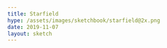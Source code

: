 ```yaml
---
title: Starfield
hype: /assets/images/sketchbook/starfield@2x.png
date: 2019-11-07
layout: sketch
---
```


<div class="fullscreen">
  <canvas id="view"></canvas>
  <div id="gui" style="position: fixed; bottom: 1rem; left: 1rem;"></div>
</div>

<script type="text/javascript" src="/assets/js/lodash.min.js"></script>
<script type="text/javascript" src="/assets/js/ramda.min.js"></script>
<script type="text/javascript" src="/assets/js/dat.gui.min.js"></script>

<script type="text/javascript">
const DEBUG = false;
const TIMEOUT = 0;
const STARS = 1500;
const WARP_F = 15;

let rAF;
let gui;
let view;
let ctx;
let width;
let height;
let play;
let world = {
  warp: false,
};

const isOffscreen = (star) => {
  const zx = star.z * (star.x - 0.5);
  const zy = star.z * (star.y - 0.5);
  false;
  return zx > 0.5 || zx < -0.5 || zy > 0.5 || zy < -0.5;
};

let controls = {
  engage: () => {
    console.log('engage');
    clear();
    if (world.warp) {
      const stars = world.stars.filter(star => !isOffscreen);
      world.stars = [
        ...stars,
        ...genStars(STARS - stars.length),
      ];
    }

    world.warp = !world.warp;
  },
};

const genStar = (z) => {
  const x =  Math.random();
  const y =  Math.random();
  const vf = Math.sqrt(Math.pow(x - 0.5, 2) + Math.pow(y - 0.5, 2));
  return {
    x,
    y,
    z,
    v: vf * 0.0002 + 0.0003,
    s: Math.random() + 1,
    b: Math.random() * 0.9 + 0.5,
  };
};

const genStars = (quantity, z = -1) =>
  R.times(
    () => genStar(z === -1 ? Math.random() : z),
    quantity,
  )

const update = () => {
  const stars = world.stars
    .map((star) => {
      const zn = world.warp ?
        star.z + star.v * WARP_F :
        star.z + star.v;

      return {
        ...star,
        z: zn,
      };
    })
    .filter((star) => {
      if (world.warp) { return true; }
      return !isOffscreen(star);
    });

  const newStars = world.warp ?
    [] :
    genStars(STARS - world.stars.length, 0.1);

  world.stars = [...stars, ...newStars];
};

const getScreen = (p, z, space) => {
  const c = space/2;
  return (p - 0.5) * z * space + c;
};

const render = () => {
  world.stars.forEach((star) => {
    const x = getScreen(star.x, star.z, width);
    const y = getScreen(star.y, star.z, height);
    const s = star.s;
    const b = R.clamp(0, 1, Math.pow(star.z - 0.1, 2) * star.b);

    if (world.warp) {
      ctx.beginPath();
      ctx.lineWidth = star.s;
      ctx.strokeStyle = `rgba(255, 255, 255, ${b})`;
      ctx.moveTo(x, y);
      const x2 = getScreen(star.x, star.z + star.v * WARP_F, width);
      const y2 = getScreen(star.y, star.z + star.v * WARP_F, height);
      ctx.lineTo(x2, y2);
      ctx.stroke();
    } else {
      ctx.fillStyle = `rgba(255, 255, 255, ${b})`;
      ctx.fillRect(x, y, s, s);
    }
  });
};

const clear = () => {
  if (!world.warp) {
    ctx.clearRect(0, 0, width, height);
    return;
  }
};

const filter = () => {
  if (world.warp) {
    ctx.fillStyle = `rgba(8, 8, 8, 0.001)`;
    ctx.fillRect(0, 0, width, height);
  }
};

const loop = () => {
  clear();
  update();
  render();
  filter();

  if (TIMEOUT !== -1) {
    rAF = window.requestAnimationFrame(loop);
  }
};

const start = () => {
  play = true;
  loop();

  if (TIMEOUT > 0) {
    setTimeout(() => {
      stop();
    }, TIMEOUT);
  }
};

const stop = () => {
  window.cancelAnimationFrame(rAF);
}

const setup = () => {
  view = document.getElementById('view');
  ctx = view.getContext('2d');

  width = window.innerWidth;
  height = window.innerHeight;

  view.style.width = width + 'px';
  view.style.height = height + 'px';
  ctx.canvas.width  = width;
  ctx.canvas.height = height;

  world.stars = genStars(STARS);
};

gui = new dat.GUI({ autoPlace: false, width: 150, hideable: true, closeOnTop: true });
gui.add(controls, 'engage');

document.getElementById('gui').append(gui.domElement);

const main = () => {
  stop();
  setup();
  start();
}

main()

window.addEventListener('resize', _.debounce(main, 200));
</script>
